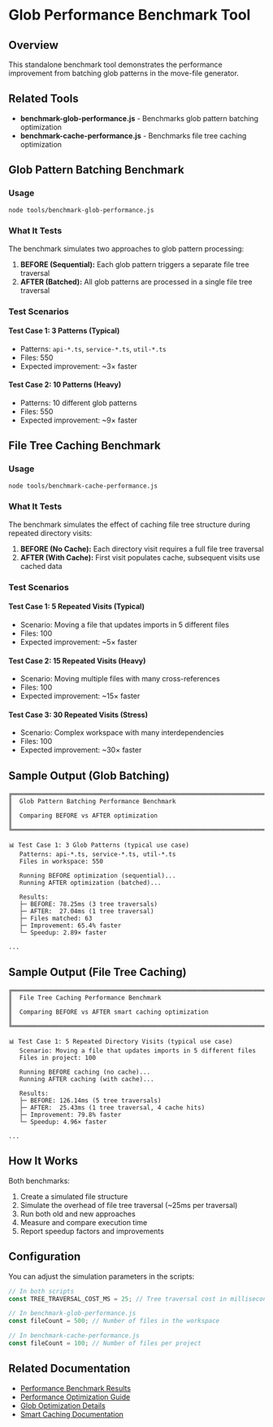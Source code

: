 # Glob Performance Benchmark Tool

## Overview

This standalone benchmark tool demonstrates the performance improvement from batching glob patterns in the move-file generator.

## Related Tools

- **benchmark-glob-performance.js** - Benchmarks glob pattern batching optimization
- **benchmark-cache-performance.js** - Benchmarks file tree caching optimization

## Glob Pattern Batching Benchmark

### Usage

```bash
node tools/benchmark-glob-performance.js
```

### What It Tests

The benchmark simulates two approaches to glob pattern processing:

1. **BEFORE (Sequential):** Each glob pattern triggers a separate file tree traversal
2. **AFTER (Batched):** All glob patterns are processed in a single file tree traversal

### Test Scenarios

#### Test Case 1: 3 Patterns (Typical)

- Patterns: `api-*.ts`, `service-*.ts`, `util-*.ts`
- Files: 550
- Expected improvement: ~3× faster

#### Test Case 2: 10 Patterns (Heavy)

- Patterns: 10 different glob patterns
- Files: 550
- Expected improvement: ~9× faster

## File Tree Caching Benchmark

### Usage

```bash
node tools/benchmark-cache-performance.js
```

### What It Tests

The benchmark simulates the effect of caching file tree structure during repeated directory visits:

1. **BEFORE (No Cache):** Each directory visit requires a full file tree traversal
2. **AFTER (With Cache):** First visit populates cache, subsequent visits use cached data

### Test Scenarios

#### Test Case 1: 5 Repeated Visits (Typical)

- Scenario: Moving a file that updates imports in 5 different files
- Files: 100
- Expected improvement: ~5× faster

#### Test Case 2: 15 Repeated Visits (Heavy)

- Scenario: Moving multiple files with many cross-references
- Files: 100
- Expected improvement: ~15× faster

#### Test Case 3: 30 Repeated Visits (Stress)

- Scenario: Complex workspace with many interdependencies
- Files: 100
- Expected improvement: ~30× faster

## Sample Output (Glob Batching)

```
╔═══════════════════════════════════════════════════════════════════════╗
║  Glob Pattern Batching Performance Benchmark                         ║
║  Comparing BEFORE vs AFTER optimization                              ║
╚═══════════════════════════════════════════════════════════════════════╝

📊 Test Case 1: 3 Glob Patterns (typical use case)
   Patterns: api-*.ts, service-*.ts, util-*.ts
   Files in workspace: 550

   Running BEFORE optimization (sequential)...
   Running AFTER optimization (batched)...

   Results:
   ├─ BEFORE: 78.25ms (3 tree traversals)
   ├─ AFTER:  27.04ms (1 tree traversal)
   ├─ Files matched: 63
   ├─ Improvement: 65.4% faster
   └─ Speedup: 2.89× faster

...
```

## Sample Output (File Tree Caching)

```
╔═══════════════════════════════════════════════════════════════════════╗
║  File Tree Caching Performance Benchmark                             ║
║  Comparing BEFORE vs AFTER smart caching optimization                ║
╚═══════════════════════════════════════════════════════════════════════╝

📊 Test Case 1: 5 Repeated Directory Visits (typical use case)
   Scenario: Moving a file that updates imports in 5 different files
   Files in project: 100

   Running BEFORE caching (no cache)...
   Running AFTER caching (with cache)...

   Results:
   ├─ BEFORE: 126.14ms (5 tree traversals)
   ├─ AFTER:  25.43ms (1 tree traversal, 4 cache hits)
   ├─ Improvement: 79.8% faster
   └─ Speedup: 4.96× faster

...
```

## How It Works

Both benchmarks:

1. Create a simulated file structure
2. Simulate the overhead of file tree traversal (~25ms per traversal)
3. Run both old and new approaches
4. Measure and compare execution time
5. Report speedup factors and improvements

## Configuration

You can adjust the simulation parameters in the scripts:

```javascript
// In both scripts
const TREE_TRAVERSAL_COST_MS = 25; // Tree traversal cost in milliseconds

// In benchmark-glob-performance.js
const fileCount = 500; // Number of files in the workspace

// In benchmark-cache-performance.js
const fileCount = 100; // Number of files per project
```

## Related Documentation

- [Performance Benchmark Results](../docs/glob-performance-benchmark-results.md)
- [Performance Optimization Guide](../docs/performance-optimization.md)
- [Glob Optimization Details](../GLOB_OPTIMIZATION.md)
- [Smart Caching Documentation](../docs/smart-caching.md)
